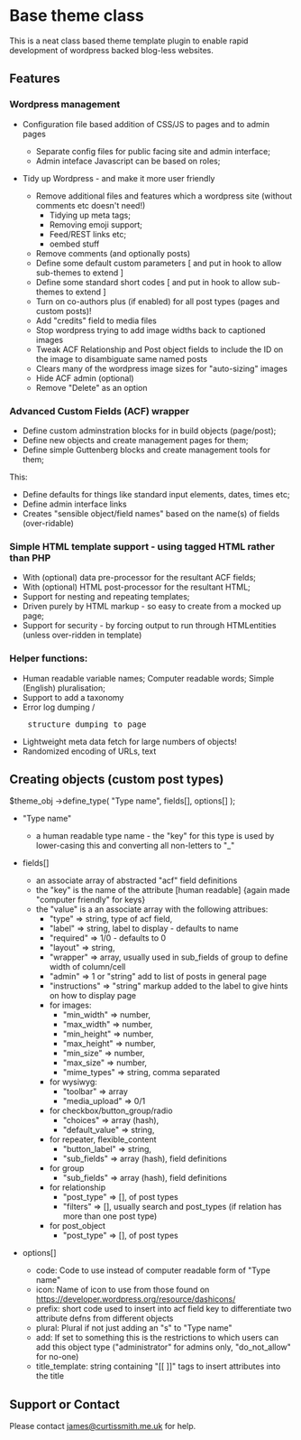 # Base theme class

This is a neat class based theme template plugin to enable rapid development of wordpress backed blog-less websites.

## Features

### Wordpress management

* Configuration file based addition of CSS/JS to pages and to admin pages

  * Separate config files for public facing site and admin interface;
  * Admin inteface Javascript can be based on roles;

* Tidy up Wordpress - and make it more user friendly

  * Remove additional files and features which a wordpress site (without comments etc doesn't need!)
    * Tidying up meta tags;
    * Removing emoji support;
    * Feed/REST links etc;
    * oembed stuff
  * Remove comments (and optionally posts)
  * Define some default custom parameters [ and put in hook to allow sub-themes to extend ]
  * Define some standard short codes [ and put in hook to allow sub-themes to extend ]
  * Turn on co-authors plus (if enabled) for all post types (pages and custom posts)!
  * Add "credits" field to media files
  * Stop wordpress trying to add image widths back to captioned images
  * Tweak ACF Relationship and Post object fields to include the ID on the image to disambiguate same named posts 
  * Clears many of the wordpress image sizes for "auto-sizing" images
  * Hide ACF admin (optional)
  * Remove "Delete" as an option
  
### Advanced Custom Fields (ACF) wrapper 

* Define custom adminstration blocks for in build objects (page/post);
* Define new objects and create management pages for them;
* Define simple Guttenberg blocks and create management tools for them;

This:

* Define defaults for things like standard input elements, dates, times etc;
* Define admin interface links
* Creates "sensible object/field names" based on the name(s) of fields (over-ridable)

### Simple HTML template support - using tagged HTML rather than PHP

* With (optional) data pre-processor for the resultant ACF fields;
* With (optional) HTML post-processor for the resultant HTML;
* Support for nesting and repeating templates;
* Driven purely by HTML markup - so easy to create from a mocked up page;
* Support for security - by forcing output to run through HTMLentities (unless over-ridden in template)

### Helper functions:

* Human readable variable names; Computer readable words; Simple (English) pluralisation;
* Support to add a taxonomy
* Error log dumping / <pre> structure dumping to page
* Lightweight meta data fetch for large numbers of objects!
* Randomized encoding of URLs, text

## Creating objects (custom post types)

$theme_obj
  ->define_type( "Type name", fields[], options[] );

* "Type name"
    * a human readable type name - the "key" for this type is used by lower-casing this and converting all non-letters to "_"
   
* fields[]
    * an associate array of abstracted "acf" field definitions
    * the "key" is the name of the attribute [human readable] {again made "computer friendly" for keys}
    * the "value" is a an associate array with the following attribues:
        * "type"         =>  string, type of acf field,
        * "label"        =>  string, label to display - defaults to name
        * "required"     =>  1/0 - defaults to 0
        * "layout"       =>  string,
        * "wrapper"      =>  array, usually used in sub_fields of group to define width of column/cell
        * "admin"        =>  1 or "string" add to list of posts in general page
        * "instructions" => "string" markup added to the label to give hints on how to display page
        * for images:
            * "min_width"     => number,
            * "max_width"     => number,
            * "min_height"    => number,
            * "max_height"    => number,
            * "min_size"      => number,
            * "max_size"      => number,
            * "mime_types"    => string, comma separated
        * for wysiwyg:
            * "toolbar"       => array
            * "media_upload"  => 0/1
        * for checkbox/button_group/radio
            * "choices"       => array (hash),
            * "default_value" => string,
        * for repeater, flexible_content
            * "button_label"  => string,
            * "sub_fields"    => array (hash),  field definitions
        * for group
            * "sub_fields"    => array (hash),  field definitions
        * for relationship
            * "post_type"     => [],         of post types
            * "filters"       => [],         usually search and post_types (if relation has more than one post type)
        * for post_object
            * "post_type"     => [],         of post types

* options[]
    * code:   Code to use instead of computer readable form of "Type name"
    * icon:   Name of icon to use from those found on https://developer.wordpress.org/resource/dashicons/
    * prefix: short code used to insert into acf field key to differentiate two attribute defns from different objects
    * plural: Plural if not just adding an "s" to "Type name"
    * add: If set to something this is the restrictions to which users can add this object type ("administrator" for admins only, "do_not_allow" for no-one)
    * title_template: string containing "[[ ]]" tags to insert attributes into the title


## Support or Contact

Please contact james@curtissmith.me.uk for help.
